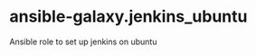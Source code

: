 ansible-galaxy.jenkins_ubuntu
=============================

Ansible role to set up jenkins on ubuntu
